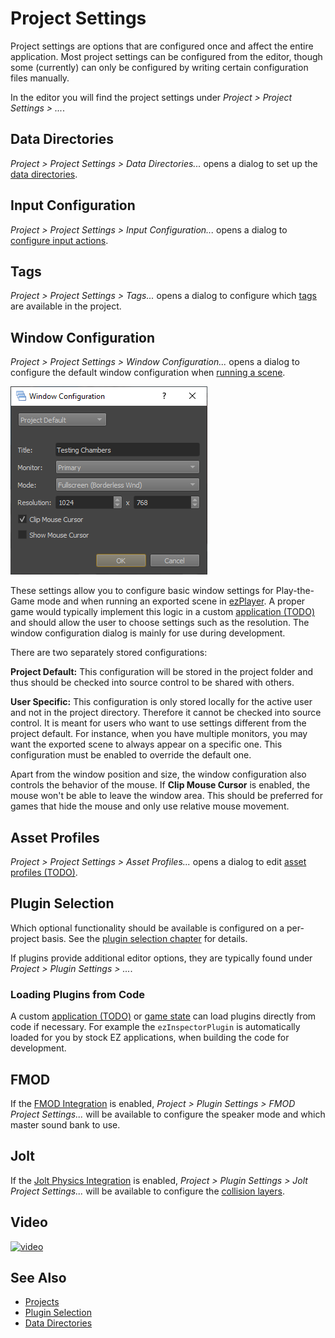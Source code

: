 # Project Settings

Project settings are options that are configured once and affect the entire application. Most project settings can be configured from the editor, though some (currently) can only be configured by writing certain configuration files manually.

In the editor you will find the project settings under *Project > Project Settings > ...*.

## Data Directories

*Project > Project Settings > Data Directories...* opens a dialog to set up the [data directories](data-directories.md).

## Input Configuration

*Project > Project Settings > Input Configuration...* opens a dialog to [configure input actions](../input/input-config.md).

## Tags

*Project > Project Settings > Tags...* opens a dialog to configure which [tags](tags.md) are available in the project.

## Window Configuration

*Project > Project Settings > Window Configuration...* opens a dialog to configure the default window configuration when [running a scene](../editor/run-scene.md).

![Window Configuration](media/editor-window-config.png)

These settings allow you to configure basic window settings for Play-the-Game mode and when running an exported scene in [ezPlayer](../tools/player.md). A proper game would typically implement this logic in a custom [application (TODO)](../runtime/application/application.md) and should allow the user to choose settings such as the resolution. The window configuration dialog is mainly for use during development.

There are two separately stored configurations:

**Project Default:** This configuration will be stored in the project folder and thus should be checked into source control to be shared with others.

**User Specific:** This configuration is only stored locally for the active user and not in the project directory. Therefore it cannot be checked into source control. It is meant for users who want to use settings different from the project default. For instance, when you have multiple monitors, you may want the exported scene to always appear on a specific one. This configuration must be enabled to override the default one.

Apart from the window position and size, the window configuration also controls the behavior of the mouse. If **Clip Mouse Cursor** is enabled, the mouse won't be able to leave the window area. This should be preferred for games that hide the mouse and only use relative mouse movement.

## Asset Profiles

*Project > Project Settings > Asset Profiles...* opens a dialog to edit [asset profiles (TODO)](../assets/asset-profiles.md).

## Plugin Selection

Which optional functionality should be available is configured on a per-project basis. See the [plugin selection chapter](plugin-selection.md) for details.

If plugins provide additional editor options, they are typically found under *Project > Plugin Settings > ...*.

### Loading Plugins from Code

A custom [application (TODO)](../runtime/application/application.md) or [game state](../runtime/application/game-state.md) can load plugins directly from code if necessary. For example the `ezInspectorPlugin` is automatically loaded for you by stock EZ applications, when building the code for development.

## FMOD

If the [FMOD Integration](../sound/fmod-overview.md) is enabled, *Project > Plugin Settings > FMOD Project Settings...* will be available to configure the speaker mode and which master sound bank to use.

## Jolt

If the [Jolt Physics Integration](../physics/jolt/jolt-overview.md) is enabled, *Project > Plugin Settings > Jolt Project Settings...* will be available to configure the [collision layers](../physics/jolt/collision-shapes/jolt-collision-layers.md).

## Video

[![video](https://img.youtube.com/vi/ivkAIlbK5f0/0.jpg)](https://www.youtube.com/watch?v=ivkAIlbK5f0)

## See Also

* [Projects](projects-overview.md)
* [Plugin Selection](plugin-selection.md)
* [Data Directories](data-directories.md)
